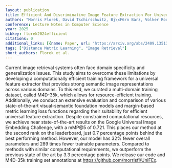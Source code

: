 ```yaml
---
layout: publication
title: Efficient And Discriminative Image Feature Extraction For Universal Image Retrieval
authors: "Morris Florek, David Tschirschwitz, Bj\xF6rn Barz, Volker Rodehorst"
conference: Lecture Notes in Computer Science
year: 2025
bibkey: florek2024efficient
citations: 0
additional_links: [{name: Paper, url: 'https://arxiv.org/abs/2409.13513'}]
tags: ["Distance Metric Learning", "Image Retrieval"]
short_authors: Florek et al.
---
```

Current image retrieval systems often face domain specificity and
generalization issues. This study aims to overcome these limitations by
developing a computationally efficient training framework for a universal
feature extractor that provides strong semantic image representations across
various domains. To this end, we curated a multi-domain training dataset,
called M4D-35k, which allows for resource-efficient training. Additionally, we
conduct an extensive evaluation and comparison of various state-of-the-art
visual-semantic foundation models and margin-based metric learning loss
functions regarding their suitability for efficient universal feature
extraction. Despite constrained computational resources, we achieve near
state-of-the-art results on the Google Universal Image Embedding Challenge,
with a mMP@5 of 0.721. This places our method at the second rank on the
leaderboard, just 0.7 percentage points behind the best performing method.
However, our model has 32% fewer overall parameters and 289 times fewer
trainable parameters. Compared to methods with similar computational
requirements, we outperform the previous state of the art by 3.3 percentage
points. We release our code and M4D-35k training set annotations at
https://github.com/morrisfl/UniFEx.